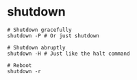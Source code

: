# shutdown

```shell
# Shutdown gracefully
shutdown -P # Or just shutdown

# Shutdown abruptly
shutdown -H # Just like the halt command

# Reboot
shutdown -r
```
